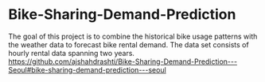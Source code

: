 # Bike-Sharing-Demand-Prediction
The goal of this project is to combine the historical bike usage patterns with the weather data to forecast bike rental demand. The data set consists of hourly rental data spanning two years.
https://github.com/ajshahdrashti/Bike-Sharing-Demand-Prediction---Seoul#bike-sharing-demand-prediction---seoul
